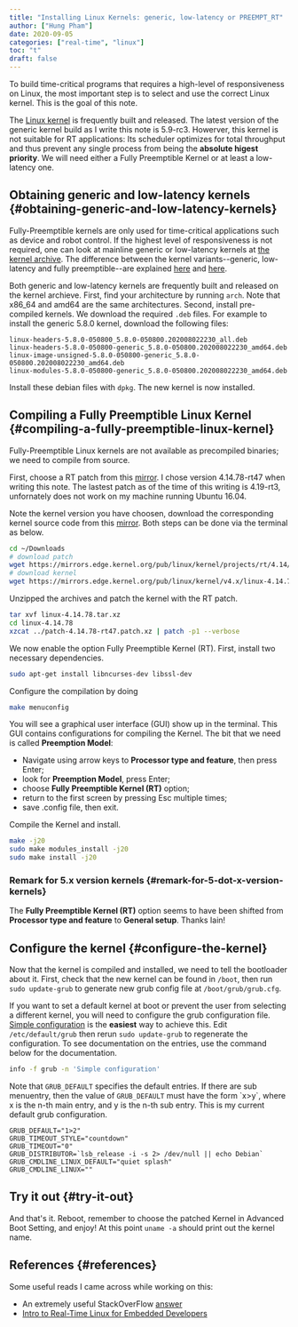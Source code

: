 ```yaml
---
title: "Installing Linux Kernels: generic, low-latency or PREEMPT_RT"
author: ["Hung Pham"]
date: 2020-09-05
categories: ["real-time", "linux"]
toc: "t"
draft: false
---
```


To build time-critical programs that requires a high-level of
responsiveness on Linux, the most important step is to select and use
the correct Linux kernel. This is the goal of this note.

The [Linux kernel](https://www.kernel.org/) is frequently built and released. The latest version
of the generic kernel build as I write this note is 5.9-rc3. Howerver,
this kernel is not suitable for RT applications: Its scheduler
optimizes for total throughput and thus prevent any single process
from being the **absolute higest priority**. We will need either a Fully
Preemptible Kernel or at least a low-latency one.


## Obtaining generic and low-latency kernels {#obtaining-generic-and-low-latency-kernels}

Fully-Preemptible kernels are only used for time-critical
applications such as device and robot control. If the highest level
of responsiveness is not required, one can look at mainline generic
or low-latency kernels at [the kernel archive](https://kernel.ubuntu.com/~kernel-ppa/mainline/?C=N;O=D).  The difference
between the kernel variants--generic, low-latency and fully
preemptible--are explained [here](https://unix.stackexchange.com/questions/553980/why-would-anyone-choose-not-use-the-lowlatency-kernel) and [here](https://docs.windriver.com/bundle/Wind%5FRiver%5FLinux%5FKernel%5FConfiguration%5Fand%5FBuild%5FLTS%5F1/page/dva1537990303268.html).

Both generic and low-latency kernels are frequently built and
released on the kernel archieve. First, find your architecture by
running `arch`. Note that x86\_64 and amd64 are the same
architectures.  Second, install pre-compiled kernels. We download
the required `.deb` files. For example to install the generic 5.8.0
kernel, download the following files:

```nil
linux-headers-5.8.0-050800_5.8.0-050800.202008022230_all.deb
linux-headers-5.8.0-050800-generic_5.8.0-050800.202008022230_amd64.deb
linux-image-unsigned-5.8.0-050800-generic_5.8.0-050800.202008022230_amd64.deb
linux-modules-5.8.0-050800-generic_5.8.0-050800.202008022230_amd64.deb
```

Install these debian files with `dpkg`. The new kernel is now installed.


## Compiling a Fully Preemptible Linux Kernel {#compiling-a-fully-preemptible-linux-kernel}

Fully-Preemptible Linux kernels are not available as precompiled
binaries; we need to compile from source.

First, choose a RT patch from this [mirror](https://mirrors.edge.kernel.org/pub/linux/kernel/projects/rt/). I chose version
4.14.78-rt47 when writing this note. The lastest patch as of the
time of this writing is 4.19-rt3, unfornately does not work on my
machine running Ubuntu 16.04.

Note the kernel version you have choosen, download the corresponding
kernel source code from this [mirror](https://www.kernel.org/pub/linux/kernel/). Both steps can be done via the
terminal as below.

```sh
cd ~/Downloads
# download patch
wget https://mirrors.edge.kernel.org/pub/linux/kernel/projects/rt/4.14/patch-4.14.78-rt47.patch.xz
# download kernel
wget https://mirrors.edge.kernel.org/pub/linux/kernel/v4.x/linux-4.14.78.tar.xz
```

Unzipped the archives and patch the kernel with the RT patch.

```sh
tar xvf linux-4.14.78.tar.xz
cd linux-4.14.78
xzcat ../patch-4.14.78-rt47.patch.xz | patch -p1 --verbose
```

We now enable the option Fully Preemptible Kernel (RT). First,
install two necessary dependencies.

```sh
sudo apt-get install libncurses-dev libssl-dev
```

Configure the compilation by doing

```sh
make menuconfig
```

You will see a graphical user interface (GUI) show up in the
terminal. This GUI contains configurations for compiling the
Kernel. The bit that we need is called **Preemption Model**:

-   Navigate using arrow keys to **Processor type and feature**, then
    press Enter;
-   look for **Preemption Model**, press Enter;
-   choose **Fully Preemptible Kernel (RT)** option;
-   return to the first screen by pressing Esc multiple times;
-   save .config file, then exit.

Compile the Kernel and install.

```sh
make -j20
sudo make modules_install -j20
sudo make install -j20
```


### Remark for 5.x version kernels {#remark-for-5-dot-x-version-kernels}

The **Fully Preemptible Kernel (RT)** option seems to have been
shifted from **Processor type and feature** to **General
setup**. Thanks Iain!


## Configure the kernel {#configure-the-kernel}

Now that the kernel is compiled and installed, we need to tell the
bootloader about it. First, check that the new kernel can be found in
`/boot`, then run `sudo update-grub` to generate new grub config file
at `/boot/grub/grub.cfg`.

If you want to set a default kernel at boot or prevent the user from
selecting a different kernel, you will need to configure the grub
configuration file.  [Simple configuration](https://www.gnu.org/software/grub/manual/grub/grub.html#Simple-configuration) is the **easiest** way to
achieve this.  Edit `/etc/default/grub` then rerun `sudo
  update-grub` to regenerate the configuration. To see documentation
on the entries, use the command below for the documentation.

```sh
info -f grub -n 'Simple configuration'
```

Note that `GRUB_DEFAULT` specifies the default entries. If there are
sub menuentry, then the value of `GRUB_DEFAULT` must have the form
\`x>y\`, where x is the n-th main entry, and y is the n-th sub
entry. This is my current default grub configuration.

```nil
GRUB_DEFAULT="1>2"
GRUB_TIMEOUT_STYLE="countdown"
GRUB_TIMEOUT="0"
GRUB_DISTRIBUTOR=`lsb_release -i -s 2> /dev/null || echo Debian`
GRUB_CMDLINE_LINUX_DEFAULT="quiet splash"
GRUB_CMDLINE_LINUX=""
```


## Try it out {#try-it-out}

And that's it. Reboot, remember to choose the patched Kernel in
Advanced Boot Setting, and enjoy! At this point `uname -a` should
print out the kernel name.


## References {#references}

Some useful reads I came across while working on this:

-   An extremely useful StackOverFlow [answer](https://stackoverflow.com/questions/51669724/install-rt-linux-patch-for-ubuntu)
-   [Intro to Real-Time Linux for Embedded Developers](https://www.linuxfoundation.org/blog/2013/03/intro-to-real-time-linux-for-embedded-developers/)
